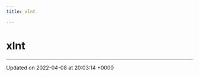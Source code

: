 ```yaml
---
title: xlnt

---
```


# xlnt








-------------------------------

Updated on 2022-04-08 at 20:03:14 +0000